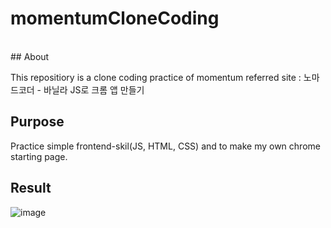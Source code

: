 # momentumCloneCoding
<br>
## About <br>

This repositiory is a clone coding practice of momentum
referred site : 노마드코더 - 바닐라 JS로 크롬 앱 만들기

## Purpose
Practice simple frontend-skil(JS, HTML, CSS) and to make my own chrome starting page.

## Result
![image](https://user-images.githubusercontent.com/92897635/163110478-15a95420-9f5f-4739-84dd-83ef99c9097c.png)
